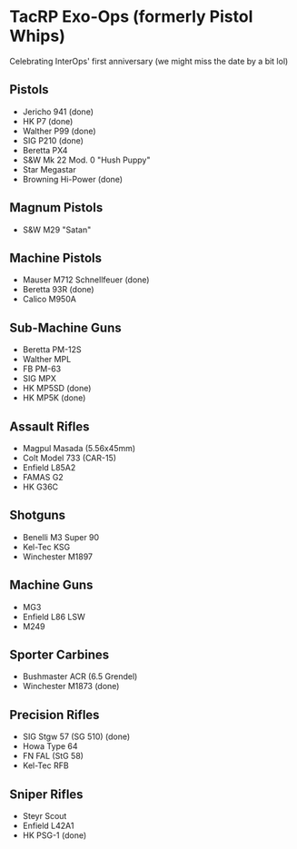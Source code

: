 # TacRP Exo-Ops (formerly Pistol Whips)

Celebrating InterOps' first anniversary (we might miss the date by a bit lol)

## Pistols
- Jericho 941 (done)
- HK P7 (done)
- Walther P99 (done)
- SIG P210 (done)
- Beretta PX4
- S&W Mk 22 Mod. 0 "Hush Puppy"
- Star Megastar
- Browning Hi-Power (done)

## Magnum Pistols
- S&W M29 "Satan"

## Machine Pistols
- Mauser M712 Schnellfeuer (done)
- Beretta 93R (done)
- Calico M950A

## Sub-Machine Guns
- Beretta PM-12S
- Walther MPL
- FB PM-63
- SIG MPX
- HK MP5SD (done)
- HK MP5K (done)

## Assault Rifles
- Magpul Masada (5.56x45mm)
- Colt Model 733 (CAR-15)
- Enfield L85A2
- FAMAS G2
- HK G36C

## Shotguns
- Benelli M3 Super 90
- Kel-Tec KSG
- Winchester M1897

## Machine Guns
- MG3
- Enfield L86 LSW
- M249

## Sporter Carbines
- Bushmaster ACR (6.5 Grendel)
- Winchester M1873 (done)

## Precision Rifles
- SIG Stgw 57 (SG 510) (done)
- Howa Type 64
- FN FAL (StG 58)
- Kel-Tec RFB

## Sniper Rifles
- Steyr Scout
- Enfield L42A1
- HK PSG-1 (done)
